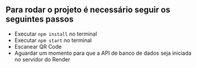 ## Para rodar o projeto é necessário seguir os seguintes passos

- Executar `npm install` no terminal
- Executar `npm start` no terminal
- Escanear QR Code
- Aguardar um momento para que a API de banco de dados seja iniciada no servidor do Render